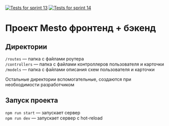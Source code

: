[![Tests for sprint 13](https://github.com/HanmaDaiki/express-mesto-gha/actions/workflows/tests-13-sprint.yml/badge.svg)](https://github.com/HanmaDaiki/express-mesto-gha/actions/workflows/tests-13-sprint.yml) [![Tests for sprint 14](https://github.com/HanmaDaiki/express-mesto-gha/actions/workflows/tests-14-sprint.yml/badge.svg)](https://github.com/HanmaDaiki/express-mesto-gha/actions/workflows/tests-14-sprint.yml)
# Проект Mesto фронтенд + бэкенд

## Директории

`/routes` — папка с файлами роутера  
`/controllers` — папка с файлами контроллеров пользователя и карточки   
`/models` — папка с файлами описания схем пользователя и карточки  
  
Остальные директории вспомогательные, создаются при необходимости разработчиком

## Запуск проекта

`npm run start` — запускает сервер   
`npm run dev` — запускает сервер с hot-reload
